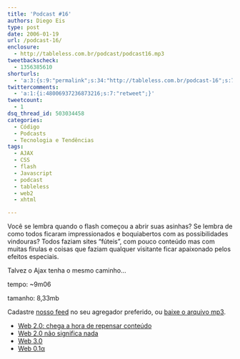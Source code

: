 ```yaml
---
title: 'Podcast #16'
authors: Diego Eis
type: post
date: 2006-01-19
url: /podcast-16/
enclosure:
  - http://tableless.com.br/podcast/podcast16.mp3
tweetbackscheck:
  - 1356385610
shorturls:
  - 'a:3:{s:9:"permalink";s:34:"http://tableless.com.br/podcast-16";s:7:"tinyurl";s:26:"http://tinyurl.com/424gz5s";s:4:"isgd";s:19:"http://is.gd/H1Csx7";}'
twittercomments:
  - 'a:1:{i:48006937236873216;s:7:"retweet";}'
tweetcount:
  - 1
dsq_thread_id: 503034458
categories:
  - Código
  - Podcasts
  - Tecnologia e Tendências
tags:
  - AJAX
  - CSS
  - flash
  - Javascript
  - podcast
  - tableless
  - web2
  - xhtml

---
```

Você se lembra quando o flash começou a abrir suas asinhas? Se lembra de como todos ficaram impressionados e boquiabertos com as possibilidades vindouras? Todos faziam sites &#8220;fúteis&#8221;, com pouco conteúdo mas com muitas firulas e coisas que faziam qualquer visitante ficar apaixonado pelos efeitos especiais.
  
Talvez o Ajax tenha o mesmo caminho&#8230;

tempo: ~9m06
  
tamanho: 8,33mb

Cadastre [nosso feed][1] no seu agregador preferido, ou [baixe o arquivo mp3][2].

  * [Web 2.0: chega a hora de repensar conteúdo][3]
  * [Web 2.0 não significa nada][4]
  * [Web 3.0][5]
  * [Web 0.1α][6]

 [1]: http://feeds.feedburner.com/tableless
 [2]: http://tableless.com.br/podcast/podcast16.mp3
 [3]: http://webinsider.uol.com.br/vernoticia.php/id/2673
 [4]: http://www.revolucao.etc.br/archives/web-20-nao-significa-nada-me-desculpe/
 [5]: http://www.alistapart.com/articles/web3point0
 [6]: http://brunotorres.net/2005/10/14/web-01